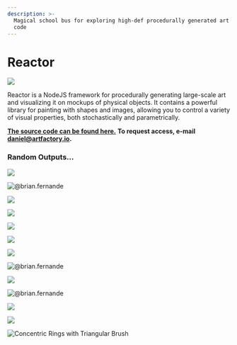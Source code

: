 ```yaml
---
description: >-
  Magical school bus for exploring high-def procedurally generated art through
  code
---
```


# Reactor

![](.gitbook/assets/screenshot-from-2020-09-11-20-22-52.png)

Reactor is a NodeJS framework for procedurally generating large-scale art and visualizing it on mockups of physical objects. It contains a powerful library for painting with shapes and images, allowing you to control a variety of visual properties, both stochastically and parametrically.

[**The source code can be found here.**](https://github.com/superginyuforce/reactor) **To request access, e-mail daniel@artfactory.io.**

### Random Outputs...

![](.gitbook/assets/508758.png)

![@brian.fernande](.gitbook/assets/img_1376.jpg)

![](.gitbook/assets/e06fd9.png)

![](.gitbook/assets/image%20%285%29.png)

![](.gitbook/assets/screenshot-from-2020-09-11-14-12-13.png)

![](.gitbook/assets/screenshot-from-2020-09-11-14-31-49.png)

![](.gitbook/assets/screenshot-from-2020-09-11-11-05-28.png)

![@brian.fernande](.gitbook/assets/test.gif)

![](.gitbook/assets/2fd31f%20%282%29.jpeg)

![@brian.fernande](.gitbook/assets/image%20%287%29.png)

![](.gitbook/assets/abede0.png)

![](.gitbook/assets/9b671e.png)

![Concentric Rings with Triangular Brush](.gitbook/assets/b0b320.png)



